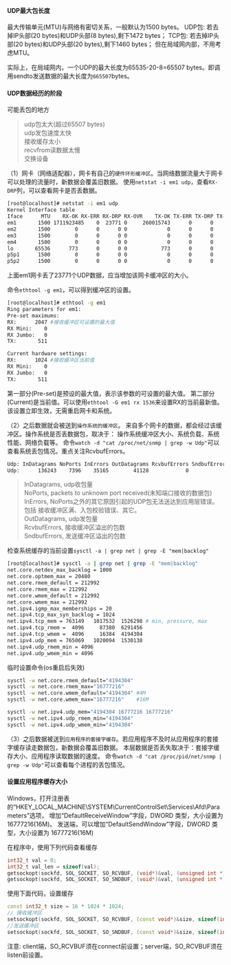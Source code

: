#### UDP最大包长度
最大传输单元(MTU)与网络有密切关系，一般默认为1500 bytes。
UDP包: 若去掉IP头部(20 bytes)和UDP头部(8 bytes),剩下1472 bytes；
TCP包: 若去掉IP头部(20 bytes)和UDP头部(20 bytes),剩下1460 bytes；
但在局域网内部，不用考虑MTU。

实际上，在局域网内，一个UDP的最大长度为65535-20-8=65507 bytes。即调用sendto发送数据的最大长度为`665507`bytes。


#### UDP数据经历的阶段
可能丢包的地方
> udp包太大(超过65507 bytes) <br/>
> udp发包速度太快            <br/>
> 接收缓存太小               <br/>
> recvfrom读数据太慢         <br/>
> 交换设备                   <br/>

（1）网卡（网络适配器），网卡有自己的`硬件环形缓冲区`。当网络数据流量大于网卡可以处理的流量时，新数据会覆盖旧数据。
使用`netstat -i em1 udp`，查看`RX-DRP`列，可以查看网卡是否丢数据。
```sh
[root@localhost]# netstat -i em1 udp
Kernel Interface table
Iface      MTU    RX-OK RX-ERR RX-DRP RX-OVR    TX-OK TX-ERR TX-DRP TX-OVR Flg
em1       1500 1711923485    0  23771 0     260015743      0      0      0 BMRU
em2       1500        0      0      0 0             0      0      0      0 BMU
em3       1500        0      0      0 0             0      0      0      0 BMU
em4       1500        0      0      0 0             0      0      0      0 BMU
lo       65536      773      0      0 0           773      0      0      0 LRU
p5p1      1500        0      0      0 0             0      0      0      0 BMU
p5p2      1500        0      0      0 0             0      0      0      0 BMU
```
上面em1网卡丢了23771个UDP数据，应当增加该网卡缓冲区的大小。

命令`ethtool -g em1`，可以得到缓冲区的设置。
```sh
[root@localhost]# ethtool -g em1
Ring parameters for em1:
Pre-set maximums:
RX:      2047 #接收缓冲区可设置的最大值
RX Mini:    0
RX Jumbo:   0
TX:       511

Current hardware settings:
RX:      1024 #接收缓冲区当前值
RX Mini:    0
RX Jumbo:   0
TX:       511
```
第一部分(Pre-set)是预设的最大值，表示该参数的可设置的最大值。
第二部分(Current)是当前值。可以使用`ethtool -G em1 rx 1536`来设置RX的当前最新值。该设置立即生效，无需重启网卡和系统。


（2）之后数据就会被送到`操作系统的缓冲区`。 来自多个网卡的数据，都会经过该缓冲区。操作系统是否丢数据包，取决于：
操作系统缓冲区大小、系统负载、系统性能、网络负载等。
命令`watch -d "cat /proc/net/snmp | grep -w Udp"`可以查看系统丢包情况。重点关注RcvbufErrors。
```sh
Udp: InDatagrams NoPorts InErrors OutDatagrams RcvbufErrors SndbufErrors InCsumErrors
Udp:      136243    7396    35165        41128            0            2            0
```
> InDatagrams, udp收包量  <br/>
> NoPorts, packets to unknown port received(未知端口接收的数据包)                                         <br/>
> InErrors, NoPorts之外的其它原因引起的UDP包无法送达到应用层错误。包括 接收缓冲区满、入包校验错误、其它。 <br/>
> OutDatagrams, udp发包量             <br/>
> RcvbufErrors, 接收缓冲区溢出的包数  <br/>
> SndbufErrors, 发送缓冲区溢出的包数  <br/>

检查系统缓存的当前设置`sysctl -a | grep net | grep -E "mem|backlog"`
```sh
[root@localhost]# sysctl -a | grep net | grep -E "mem|backlog"
net.core.netdev_max_backlog = 1000
net.core.optmem_max = 20480
net.core.rmem_default = 212992
net.core.rmem_max = 212992
net.core.wmem_default = 212992
net.core.wmem_max = 212992
net.ipv4.igmp_max_memberships = 20
net.ipv4.tcp_max_syn_backlog = 1024
net.ipv4.tcp_mem = 763149   1017532  1526298 # min, pressure, max
net.ipv4.tcp_rmem =  4096     87380  6291456
net.ipv4.tcp_wmem =  4096     16384  4194304
net.ipv4.udp_mem = 765069   1020094  1530138
net.ipv4.udp_rmem_min = 4096
net.ipv4.udp_wmem_min = 4096
```

临时设置命令(os重启后失效)
```sh
sysctl -w net.core.rmem_default="4194304"
sysctl -w net.core.rmem_max="16777216"
sysctl -w net.core.wmem_default="4194304" #4M
sysctl -w net.core.wmem_max="16777216"    #16M

sysctl -w net.ipv4.udp_mem="4194304 16777216 16777216"
sysctl -w net.ipv4.udp_rmem_min="4194304"
sysctl -w net.ipv4.udp_wmem_min="4194304"
```

（3）之后数据被送到`应用程序的套接字缓存`。若应用程序不及时从应用程序的套接字缓存读走数据包，新数据会覆盖旧数据。
本层数据是否丢失取决于：套接字缓存大小、应用程序读取数据的速度。
命令`watch -d "cat /proc/pid/net/snmp | grep -w Udp"`可以查看每个进程的丢包情况。


#### 设置应用程序缓存大小
Windows，打开注册表的“HKEY_LOCAL_MACHINE\SYSTEM\CurrentControlSet\Services\Afd\Parameters”选项，
增加“DefaultReceiveWindow”字段，DWORD 类型，大小设置为 16777216(16M)。 
发送端，可以增加“DefaultSendWindow”字段，DWORD 类型，大小设置为 16777216(16M)

在程序中，使用下列代码查看缓存
```cpp
int32_t val = 0;
int32_t val_len = sizeof(val);
getsockopt(sockfd, SOL_SOCKET, SO_RCVBUF, (void*)&val, (unsigned int *)&val_len);
getsockopt(sockfd, SOL_SOCKET, SO_SNDBUF, (void*)&val, (unsigned int *)&val_len);
```

使用下面代码，设置缓存
```cpp
const int32_t size = 16 * 1024 * 1024;
// 接收缓冲区
setsockopt(sockfd, SOL_SOCKET, SO_RCVBUF, (const void*)&size, sizeof(int));
//发送缓冲区
setsockopt(sockfd, SOL_SOCKET, SO_SNDBUF, (const void*)&size, sizeof(int));
```
注意: client端，SO_RCVBUF须在connect前设置；server端，SO_RCVBUF须在listen前设置。
